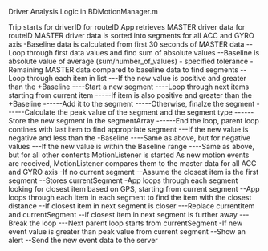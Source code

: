 Driver Analysis Logic in BDMotionManager.m

Trip starts for driverID for routeID
App retrieves MASTER driver data for routeID
MASTER driver data is sorted into segments for all ACC and GYRO axis
-Baseline data is calculated from first 30 seconds of MASTER data
--Loop through first data values and find sum of absolute values
--Baseline is absolute value of average (sum/number_of_values) - specified tolerance
-Remaining MASTER data compared to baseline data to find segments
--Loop through each item in list
---If the new value is positive and greater than the +Baseline
----Start a new segment
----Loop through next items starting from current item
-----If item is also positive and greater than the +Baseline
------Add it to the segment
-----Otherwise, finalze the segment
------Calculate the peak value of the segment and the segment type
------Store the new segment in the segmentArray
------End the loop, parent loop contines with last item to find appropriate segment
---If the new value is negative and less than the -Baseline
----Same as above, but for negative values
---If the new value is within the Baseline range
----Same as above, but for all other contents
MotionListener is started
As new motion events are received, MotionListener compares them to the master data for all ACC and GYRO axis
-If no current segment
--Assume the closest item is the first segment
--Stores currentSegment
-App loops through each segment looking for closest item based on GPS, starting from current segment
--App loops through each item in each segment to find the item with the closest distance
--If closest item in next segment is closer
---Replace currentItem and currentSegment
--if closest item in next segment is further away
---Break the loop
---Next parent loop starts from currentSegment
-If new event value is greater than peak value from current segment
--Show an alert 
--Send the new event data to the server